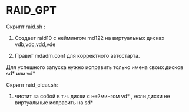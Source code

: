 # RAID_GPT
Скрипт raid.sh :


1) Создает raid10 с неймингом md122 на виртуальных дисках vdb,vdc,vdd,vde

2) Правит mdadm.conf для корректного автостарта.

Для успешного запуска нужно исправить только имена своих дисков sd* или vd*

Скрипт raid_clear.sh: 

1) чистит за собой в т.ч. диски с неймингом vd* , если диски не виртуальные исправить на sd*

